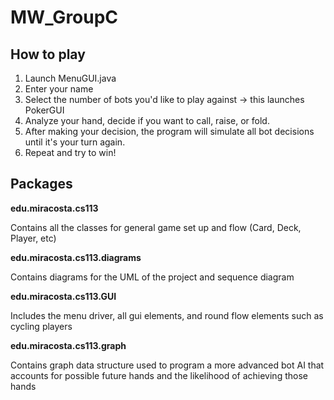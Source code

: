 # MW_GroupC

## How to play

1) Launch MenuGUI.java
2) Enter your name
3) Select the number of bots you'd like to play against -> this launches PokerGUI
4) Analyze your hand, decide if you want to call, raise, or fold.
5) After making your decision, the program will simulate all bot decisions until it's your turn again.
6) Repeat and try to win!


## Packages

  **edu.miracosta.cs113**
  
  Contains all the classes for general game set up and flow (Card, Deck, Player, etc)
  
  **edu.miracosta.cs113.diagrams**
  
  Contains diagrams for the UML of the project and sequence diagram
 
  **edu.miracosta.cs113.GUI**
  
  Includes the menu driver, all gui elements, and round flow elements such as cycling players
  
  **edu.miracosta.cs113.graph**
  
  Contains graph data structure used to program a more advanced bot AI that accounts for possible future hands and the likelihood of achieving those hands
